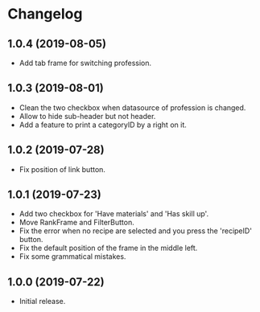 
Changelog
=========


1.0.4 (2019-08-05)
------------------

- Add tab frame for switching profession.


1.0.3 (2019-08-01)
------------------

- Clean the two checkbox when datasource of profession is changed.
- Allow to hide sub-header but not header.
- Add a feature to print a categoryID by a right on it.

1.0.2 (2019-07-28)
------------------

- Fix position of link button.

1.0.1 (2019-07-23)
------------------

- Add two checkbox for 'Have materials' and 'Has skill up'.
- Move RankFrame and FilterButton.
- Fix the error when no recipe are selected and you press the 'recipeID' button.
- Fix the default position of the frame in the middle left.
- Fix some grammatical mistakes.

1.0.0 (2019-07-22)
------------------

- Initial release.
